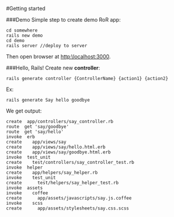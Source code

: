 #Getting started

###Demo
Simple step to create demo RoR app:
```
cd somewhere
rails new demo
cd demo
rails server //deploy to server
```
Then open browser at [http:\\localhost:3000](http:\\localhost:3000).

###Hello, Rails!
Create new **controller**:

    rails generate controller {ControllerName} {action1} {action2}
Ex:

    rails generate Say hello goodbye
    
We get output:

    create  app/controllers/say_controller.rb
	route  get 'say/goodbye'
	route  get 'say/hello'
	invoke  erb
	create    app/views/say
	create    app/views/say/hello.html.erb
	create    app/views/say/goodbye.html.erb
	invoke  test_unit
	create    test/controllers/say_controller_test.rb
	invoke  helper
	create    app/helpers/say_helper.rb
	invoke    test_unit
	create      test/helpers/say_helper_test.rb
	invoke  assets
	invoke    coffee
	create      app/assets/javascripts/say.js.coffee
	invoke    scss
	create      app/assets/stylesheets/say.css.scss
